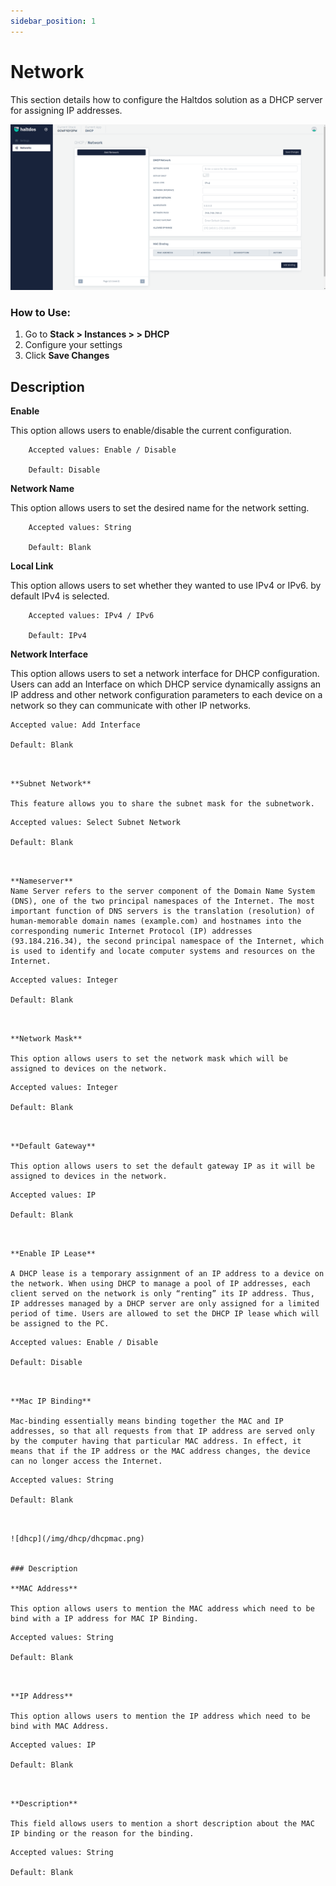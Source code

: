 ```yaml
---
sidebar_position: 1
---
```


# Network

This section details how to configure the Haltdos solution as a DHCP server for assigning IP addresses.

![dhcp](/img/dhcp/dhcp2.png)

### How to Use:

1. Go to **Stack > Instances > > DHCP**
2. Configure your settings
3. Click **Save Changes**

## Description

**Enable**

This option allows users to enable/disable the current configuration.

```
    Accepted values: Enable / Disable

    Default: Disable 
```


**Network Name**

This option allows users to set the desired name for the network setting.

```
    Accepted values: String

    Default: Blank 
```


**Local Link**

This option allows users to set whether they wanted to use IPv4 or IPv6. by default IPv4 is selected. 

```
    Accepted values: IPv4 / IPv6

    Default: IPv4 
```


**Network Interface**

This option allows users to set a network interface for DHCP configuration. Users can add an Interface on which DHCP service dynamically assigns an IP address and other network configuration parameters to each device on a network so they can communicate with other IP networks.

    Accepted value: Add Interface

    Default: Blank 
```


**Subnet Network**

This feature allows you to share the subnet mask for the subnetwork.

```
    Accepted values: Select Subnet Network

    Default: Blank 
```


**Nameserver**
Name Server refers to the server component of the Domain Name System (DNS), one of the two principal namespaces of the Internet. The most important function of DNS servers is the translation (resolution) of human-memorable domain names (example.com) and hostnames into the corresponding numeric Internet Protocol (IP) addresses (93.184.216.34), the second principal namespace of the Internet, which is used to identify and locate computer systems and resources on the Internet. 

```
    Accepted values: Integer

    Default: Blank 
```


**Network Mask**

This option allows users to set the network mask which will be assigned to devices on the network.

```
    Accepted values: Integer

    Default: Blank 
```


**Default Gateway**

This option allows users to set the default gateway IP as it will be assigned to devices in the network.

```
    Accepted values: IP

    Default: Blank 
```


**Enable IP Lease**

A DHCP lease is a temporary assignment of an IP address to a device on the network. When using DHCP to manage a pool of IP addresses, each client served on the network is only “renting” its IP address. Thus, IP addresses managed by a DHCP server are only assigned for a limited period of time. Users are allowed to set the DHCP IP lease which will be assigned to the PC.

```
    Accepted values: Enable / Disable

    Default: Disable 
```


**Mac IP Binding**

Mac-binding essentially means binding together the MAC and IP addresses, so that all requests from that IP address are served only by the computer having that particular MAC address. In effect, it means that if the IP address or the MAC address changes, the device can no longer access the Internet.

```
    Accepted values: String

    Default: Blank 
```


![dhcp](/img/dhcp/dhcpmac.png)


### Description

**MAC Address**

This option allows users to mention the MAC address which need to be bind with a IP address for MAC IP Binding.

```
    Accepted values: String

    Default: Blank 
```


**IP Address**

This option allows users to mention the IP address which need to be bind with MAC Address.

```
    Accepted values: IP

    Default: Blank 
```


**Description**

This field allows users to mention a short description about the MAC IP binding or the reason for the binding.

```
    Accepted values: String

    Default: Blank 
```


